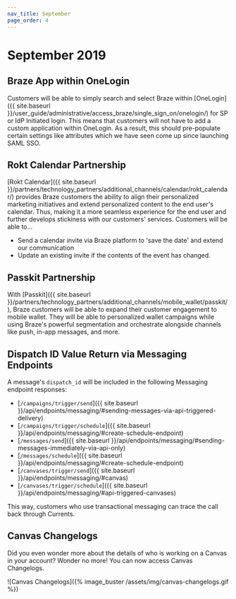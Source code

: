 ```yaml
---
nav_title: September
page_order: 4
---
```


# September 2019

## Braze App within OneLogin

Customers will be able to simply search and select Braze within [OneLogin]({{ site.baseurl }}/user_guide/administrative/access_braze/single_sign_on/onelogin/) for SP or IdP Initiated login. This means that customers will not have to add a custom application within OneLogin. As a result, this should pre-populate certain settings like attributes which we have seen come up since launching SAML SSO.

## Rokt Calendar Partnership

[Rokt Calendar]({{ site.baseurl }}/partners/technology_partners/additional_channels/calendar/rokt_calendar/) provides Braze customers the ability to align their personalized marketing initiatives and extend personalized content to the end user's calendar. Thus, making it a more seamless experience for the end user and further develops stickiness with our customers' services. Customers will be able to...

- Send a calendar invite via Braze platform to 'save the date' and extend our communication
- Update an existing invite if the contents of the event has changed.

## Passkit Partnership

With [Passkit]({{ site.baseurl }}/partners/technology_partners/additional_channels/mobile_wallet/passkit/), Braze customers will be able to expand their customer engagement to mobile wallet. They will be able to personalized wallet campaigns while using Braze's powerful segmentation and orchestrate alongside channels like push, in-app messages, and more.

## Dispatch ID Value Return via Messaging Endpoints

A message's `dispatch_id` will be included in the following Messaging endpoint responses:

- [`/campaigns/trigger/send`]({{ site.baseurl }}/api/endpoints/messaging/#sending-messages-via-api-triggered-delivery)
- [`/campaigns/trigger/schedule`]({{ site.baseurl }}/api/endpoints/messaging/#create-schedule-endpoint)
- [`/messages/send`]({{ site.baseurl }}/api/endpoints/messaging/#sending-messages-immediately-via-api-only)
- [`/messages/schedule`]({{ site.baseurl }}/api/endpoints/messaging/#create-schedule-endpoint)
- [`/canvases/trigger/send`]({{ site.baseurl }}/api/endpoints/messaging/#canvas)
- [`/canvases/trigger/schedule`]({{ site.baseurl }}/api/endpoints/messaging/#api-triggered-canvases)

This way, customers who use transactional messaging can trace the call back through Currents.

## Canvas Changelogs

Did you even wonder more about the details of who is working on a Canvas in your account? Wonder no more! You can now access Canvas Changelogs.

![Canvas Changelogs]({% image_buster /assets/img/canvas-changelogs.gif %})
